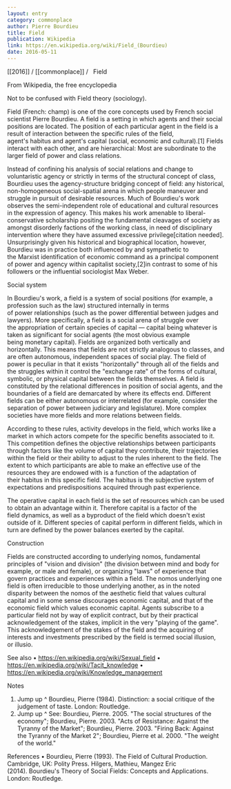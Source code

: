 ```yaml
---
layout: entry
category: commonplace
author: Pierre Bourdieu
title: Field
publication: Wikipedia
link: https://en.wikipedia.org/wiki/Field_(Bourdieu)
date: 2016-05-11
---
```


[[2016]] / [[commonplace]] / 
 
Field

From Wikipedia, the free encyclopedia

Not to be confused with Field theory (sociology).

Field (French: champ) is one of the core concepts used by French social scientist Pierre Bourdieu. A field is a setting in which agents and their social positions are located. The position of each particular agent in the field is a result of interaction between the specific rules of the field, agent's habitus and agent's capital (social, economic and cultural).[1] Fields interact with each other, and are hierarchical: Most are subordinate to the larger field of power and class relations.

Instead of confining his analysis of social relations and change to voluntaristic agency or strictly in terms of the structural concept of class, Bourdieu uses the agency-structure bridging concept of field: any historical, non-homogeneous social-spatial arena in which people maneuver and struggle in pursuit of desirable resources. Much of Bourdieu's work observes the semi-independent role of educational and cultural resources in the expression of agency. This makes his work amenable to liberal-conservative scholarship positing the fundamental cleavages of society as amongst disorderly factions of the working class, in need of disciplinary intervention where they have assumed excessive privilege[citation needed]. Unsurprisingly given his historical and biographical location, however, Bourdieu was in practice both influenced by and sympathetic to the Marxist identification of economic command as a principal component of power and agency within capitalist society,[2]in contrast to some of his followers or the influential sociologist Max Weber.


Social system

In Bourdieu's work, a field is a system of social positions (for example, a profession such as the law) structured internally in terms of power relationships (such as the power differential between judges and lawyers). More specifically, a field is a social arena of struggle over the appropriation of certain species of capital — capital being whatever is taken as significant for social agents (the most obvious example being monetary capital). Fields are organized both vertically and horizontally. This means that fields are not strictly analogous to classes, and are often autonomous, independent spaces of social play. The field of power is peculiar in that it exists "horizontally" through all of the fields and the struggles within it control the "exchange rate" of the forms of cultural, symbolic, or physical capital between the fields themselves. A field is constituted by the relational differences in position of social agents, and the boundaries of a field are demarcated by where its effects end. Different fields can be either autonomous or interrelated (for example, consider the separation of power between judiciary and legislature). More complex societies have more fields and more relations between fields.

According to these rules, activity develops in the field, which works like a market in which actors compete for the specific benefits associated to it. This competition defines the objective relationships between participants through factors like the volume of capital they contribute, their trajectories within the field or their ability to adjust to the rules inherent to the field. The extent to which participants are able to make an effective use of the resources they are endowed with is a function of the adaptation of their habitus in this specific field. The habitus is the subjective system of expectations and predispositions acquired through past experience.

The operative capital in each field is the set of resources which can be used to obtain an advantage within it. Therefore capital is a factor of the field dynamics, as well as a byproduct of the field which doesn't exist outside of it. Different species of capital perform in different fields, which in turn are defined by the power balances exerted by the capital.


Construction

Fields are constructed according to underlying nomos, fundamental principles of "vision and division" (the division between mind and body for example, or male and female), or organizing "laws" of experience that govern practices and experiences within a field. The nomos underlying one field is often irreducible to those underlying another, as in the noted disparity between the nomos of the aesthetic field that values cultural capital and in some sense discourages economic capital, and that of the economic field which values economic capital. Agents subscribe to a particular field not by way of explicit contract, but by their practical acknowledgement of the stakes, implicit in the very "playing of the game". This acknowledgement of the stakes of the field and the acquiring of interests and investments prescribed by the field is termed social illusion, or illusio.


See also
• https://en.wikipedia.org/wiki/Sexual_field
• https://en.wikipedia.org/wiki/Tacit_knowledge
• https://en.wikipedia.org/wiki/Knowledge_management


Notes
1. Jump up ^ Bourdieu, Pierre (1984). Distinction: a social critique of the judgement of taste. London: Routledge.
2. Jump up ^ See: Bourdieu, Pierre. 2005. "The social structures of the economy"; Bourdieu, Pierre. 2003. "Acts of Resistance: Against the Tyranny of the Market"; Bourdieu, Pierre. 2003. "Firing Back: Against the Tyranny of the Market 2"; Bourdieu, Pierre et al. 2000. "The weight of the world."


References
• Bourdieu, Pierre (1993). The Field of Cultural Production. Cambridge, UK: Polity Press.
Hilgers, Mathieu, Mangez Eric (2014). Bourdieu's Theory of Social Fields: Concepts and Applications. London: Routledge.
